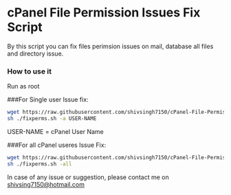 # cPanel File Permission Issues Fix Script
By this script you can fix files perimsion issues on mail, database all files and directory issue.
### How to use it

Run as root

###For Single user Issue fix:

```sh
wget https://raw.githubusercontent.com/shivsingh7150/cPanel-File-Permission-Issues-Fix-Script-/master/fixperms.sh
sh ./fixperms.sh -a USER-NAME
```
USER-NAME = cPanel User Name

###For all cPanel useres Issue Fix:

```sh
wget https://raw.githubusercontent.com/shivsingh7150/cPanel-File-Permission-Issues-Fix-Script-/master/fixperms.sh
sh ./fixperms.sh -all
```
In case of any issue or suggestion, please contact me on shivsing7150@hotmail.com
